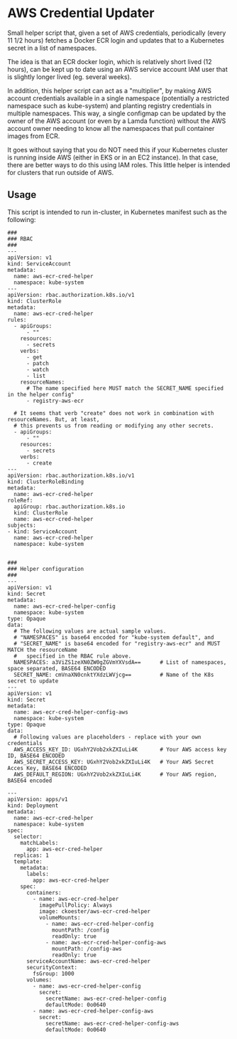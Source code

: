 # AWS Credential Updater

Small helper script that, given a set of AWS credentials,  periodically (every 11 1/2 hours) fetches
a Docker ECR login and updates that to a Kubernetes secret in a list of namespaces.

The idea is that an ECR docker login, which is relatively short lived (12 hours), can be kept up to
date using an AWS service account IAM user that is slightly longer lived (eg. several weeks).

In addition, this helper script can act as a "multiplier", by making AWS account credentials
available in a single namespace (potentially a restricted namespace such as kube-system)
and planting registry credentials in multiple namespaces. This way, a single configmap can be
updated by the owner of the AWS account (or even by a Lamda function) without the AWS account
owner needing to know all the namespaces that pull container images from ECR.

It goes without saying that you do NOT need this if your Kubernetes cluster is running inside AWS
(either in EKS or in an EC2 instance). In that case, there are better ways to do this using IAM roles.
This little helper is intended for clusters that run outside of AWS.


## Usage

This script is intended to run in-cluster, in Kubernetes manifest such as the following:

```
###
### RBAC
###
---
apiVersion: v1
kind: ServiceAccount
metadata:
  name: aws-ecr-cred-helper
  namespace: kube-system
---
apiVersion: rbac.authorization.k8s.io/v1
kind: ClusterRole
metadata:
  name: aws-ecr-cred-helper
rules:
  - apiGroups:
      - ""
    resources:
      - secrets
    verbs:
      - get
      - patch
      - watch
      - list
    resourceNames:
      # The name specified here MUST match the SECRET_NAME specified in the helper config"
      - registry-aws-ecr

  # It seems that verb "create" does not work in combination with resourceNames. But, at least,
  # this prevents us from reading or modifying any other secrets.
  - apiGroups:
      - ""
    resources:
      - secrets
    verbs:
      - create
---
apiVersion: rbac.authorization.k8s.io/v1
kind: ClusterRoleBinding
metadata:
  name: aws-ecr-cred-helper
roleRef:
  apiGroup: rbac.authorization.k8s.io
  kind: ClusterRole
  name: aws-ecr-cred-helper
subjects:
- kind: ServiceAccount
  name: aws-ecr-cred-helper
  namespace: kube-system


###
### Helper configuration
###
---
apiVersion: v1
kind: Secret
metadata:
  name: aws-ecr-cred-helper-config
  namespace: kube-system
type: Opaque
data:
  # The following values are actual sample values.
  # "NAMESPACES" is base64 encoded for "kube-system default", and
  # "SECRET_NAME" is base64 encoded for "registry-aws-ecr" and MUST MATCH the resourceName
  #   specified in the RBAC rule above.
  NAMESPACES: a3ViZS1zeXN0ZW0gZGVmYXVsdA==      # List of namespaces, space separated, BASE64 ENCODED
  SECRET_NAME: cmVnaXN0cnktYXdzLWVjcg==         # Name of the K8s secret to update
---
apiVersion: v1
kind: Secret
metadata:
  name: aws-ecr-cred-helper-config-aws
  namespace: kube-system
type: Opaque
data:
  # Following values are placeholders - replace with your own credentials
  AWS_ACCESS_KEY_ID: UGxhY2Vob2xkZXIuLi4K       # Your AWS access key ID, BASE64 ENCODED
  AWS_SECRET_ACCESS_KEY: UGxhY2Vob2xkZXIuLi4K   # Your AWS Secret Acces Key, BASE64 ENCODED
  AWS_DEFAULT_REGION: UGxhY2Vob2xkZXIuLi4K      # Your AWS region, BASE64 encoded

---
apiVersion: apps/v1
kind: Deployment
metadata:
  name: aws-ecr-cred-helper
  namespace: kube-system
spec:
  selector:
    matchLabels:
      app: aws-ecr-cred-helper
  replicas: 1
  template:
    metadata:
      labels:
        app: aws-ecr-cred-helper
    spec:
      containers:
        - name: aws-ecr-cred-helper
          imagePullPolicy: Always
          image: ckoester/aws-ecr-cred-helper
          volumeMounts:
            - name: aws-ecr-cred-helper-config
              mountPath: /config
              readOnly: true
            - name: aws-ecr-cred-helper-config-aws
              mountPath: /config-aws
              readOnly: true
      serviceAccountName: aws-ecr-cred-helper
      securityContext:
        fsGroup: 1000
      volumes:
        - name: aws-ecr-cred-helper-config
          secret:
            secretName: aws-ecr-cred-helper-config
            defaultMode: 0o0640
        - name: aws-ecr-cred-helper-config-aws
          secret:
            secretName: aws-ecr-cred-helper-config-aws
            defaultMode: 0o0640
```
